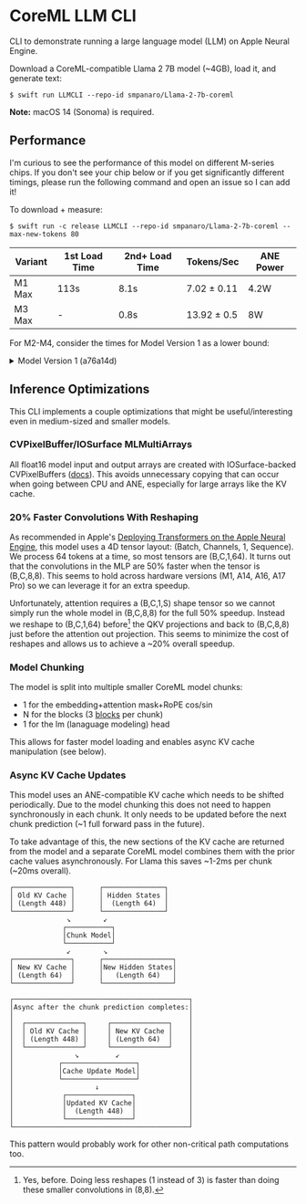 # CoreML LLM CLI
CLI to demonstrate running a large language model (LLM) on Apple Neural Engine.

Download a CoreML-compatible Llama 2 7B model (~4GB), load it, and generate text:
```shell
$ swift run LLMCLI --repo-id smpanaro/Llama-2-7b-coreml
```

**Note:** macOS 14 (Sonoma) is required.

## Performance
I'm curious to see the performance of this model on different M-series chips. If you don't see your chip below or if you get significantly different timings, please run the following command and open an issue so I can add it!

To download + measure:
```shell
$ swift run -c release LLMCLI --repo-id smpanaro/Llama-2-7b-coreml --max-new-tokens 80
```

|Variant|1st Load Time|2nd+ Load Time|Tokens/Sec  |ANE Power|
|--     |--           |--            |--          |-        |
|M1 Max |113s         |8.1s          |7.02 ± 0.11 |4.2W     |
|M3 Max |-            |0.8s          |13.92 ± 0.5 |8W       |

For M2-M4, consider the times for Model Version 1 as a lower bound:

<details><summary>Model Version 1 (a76a14d)</summary>

|Variant|1st Load Time|2nd+ Load Time|Tokens/Sec  |ANE Power|
|--     |--           |--            |--          |-        |
|M1 Max |77s          |7.5s          |4.97 ± 0.11 |3.6W     |
|M2     |-            |22.9s         |5.51 ± 0.56 |4.5-7.2W |
|M2 Pro |71s          |4.2s          |6.76 ± 0.09 |-        |
|M3     |64s          |5.47s         |7.12 ± 0.16 |5.6W     |
|M3 Max |-            |-             |7.6         |5.5W     |
|M4 iPad|66s          |-             |7.76 ± 0.36 |-        |

</details>

## Inference Optimizations
This CLI implements a couple optimizations that might be useful/interesting even in medium-sized and smaller models.

### CVPixelBuffer/IOSurface MLMultiArrays
All float16 model input and output arrays are created with IOSurface-backed CVPixelBuffers ([docs](https://developer.apple.com/documentation/coreml/mlmultiarray/3882834-init)). This avoids unnecessary copying that can occur when going between CPU and ANE, especially for large arrays like the KV cache.

### 20% Faster Convolutions With Reshaping
As recommended in Apple's [Deploying Transformers on the Apple Neural Engine](https://machinelearning.apple.com/research/neural-engine-transformers), this model uses a 4D tensor layout: (Batch, Channels, 1, Sequence). We process 64 tokens at a time, so most tensors are (B,C,1,64). It turns out that the convolutions in the MLP are 50% faster when the tensor is (B,C,8,8). This seems to hold across hardware versions (M1, A14, A16, A17 Pro) so we can leverage it for an extra speedup.

Unfortunately, attention requires a (B,C,1,S) shape tensor so we cannot simply run the whole model in (B,C,8,8) for the full 50% speedup. Instead we reshape to (B,C,1,64) before[^1] the QKV projections and back to (B,C,8,8) just before the attention out projection. This seems to minimize the cost of reshapes and allows us to achieve a ~20% overall speedup.

[^1]: Yes, before. Doing less reshapes (1 instead of 3) is faster than doing these smaller convolutions in (8,8).

### Model Chunking
The model is split into multiple smaller CoreML model chunks:
- 1 for the embedding+attention mask+RoPE cos/sin
- N for the blocks (3 [blocks](https://github.com/Lightning-AI/litgpt/blob/221b7ef54161272162aa9b036f1ef3674f3160a4/litgpt/model.py#L139) per chunk)
- 1 for the lm (lanaguage modeling) head

This allows for faster model loading and enables async KV cache manipulation (see below).

### Async KV Cache Updates
This model uses an ANE-compatible KV cache which needs to be shifted periodically. Due to the model chunking this does not need to happen synchronously in each chunk. It only needs to be updated before the next chunk prediction (~1 full forward pass in the future).

To take advantage of this, the new sections of the KV cache are returned from the model and a separate CoreML model combines them with the prior cache values asynchronously. For Llama this saves ~1-2ms per chunk (~20ms overall).

```
┌──────────────┐      ┌───────────────┐
│ Old KV Cache │      │ Hidden States │
│ (Length 448) │      │  (Length 64)  │
└──────────────┘      └───────────────┘
              ↘        ↙
             ┌───────────┐
             │Chunk Model│
             └───────────┘
              ↙        ↘
┌──────────────┐      ┌─────────────────┐
│ New KV Cache │      │New Hidden States│
│ (Length 64)  │      │   (Length 64)   │
└──────────────┘      └─────────────────┘

┌───────────────────────────────────────────┐
│Async after the chunk prediction completes:│
│                                           │
│  ┌──────────────┐     ┌──────────────┐    │
│  │ Old KV Cache │     │ New KV Cache │    │
│  │ (Length 448) │     │ (Length 64)  │    │
│  └──────────────┘     └──────────────┘    │
│               ↘         ↙                 │
│           ┌──────────────────┐            │
│           │Cache Update Model│            │
│           └──────────────────┘            │
│                    ↓                      │
│            ┌────────────────┐             │
│            │Updated KV Cache│             │
│            │  (Length 448)  │             │
│            └────────────────┘             │
└───────────────────────────────────────────┘
```

This pattern would probably work for other non-critical path computations too.

